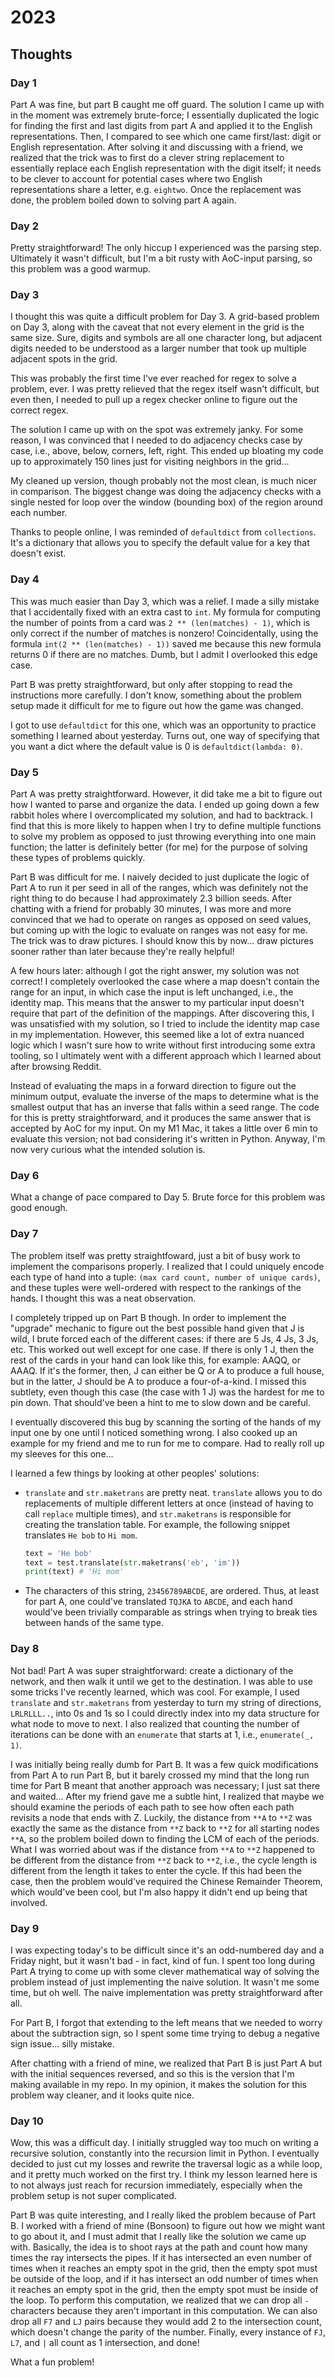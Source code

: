 # 2023

## Thoughts

### Day 1

Part A was fine, but part B caught me off guard. The solution I came up with in the moment was
extremely brute-force; I essentially duplicated the logic for finding the first and last digits from part A and applied it to the English representations. Then, I compared to see which one came
first/last: digit or English representation. After solving it and discussing with a friend, we
realized that the trick was to first do a clever string replacement to essentially replace each
English representation with the digit itself; it needs to be clever to account for potential cases
where two English representations share a letter, e.g. `eightwo`. Once the replacement was done,
the problem boiled down to solving part A again.

### Day 2

Pretty straightforward! The only hiccup I experienced was the parsing step. Ultimately it wasn't
difficult, but I'm a bit rusty with AoC-input parsing, so this problem was a good warmup.

### Day 3

I thought this was quite a difficult problem for Day 3. A grid-based problem on Day 3, along with
the caveat that not every element in the grid is the same size. Sure, digits and symbols are all one
character long, but adjacent digits needed to be understood as a larger number that took up multiple
adjacent spots in the grid. 

This was probably the first time I've ever reached for regex to solve a problem, ever. I was pretty
relieved that the regex itself wasn't difficult, but even then, I needed to pull up a regex checker
online to figure out the correct regex.

The solution I came up with on the spot was extremely janky. For some reason, I was convinced that I
needed to do adjacency checks case by case, i.e., above, below, corners, left, right. This ended up
bloating my code up to approximately 150 lines just for visiting neighbors in the grid...

My cleaned up version, though probably not the most clean, is much nicer in comparison. The biggest
change was doing the adjacency checks with a single nested for loop over the window (bounding box)
of the region around each number.

Thanks to people online, I was reminded of `defaultdict` from `collections`. It's a dictionary that
allows you to specify the default value for a key that doesn't exist.

### Day 4

This was much easier than Day 3, which was a relief. I made a silly mistake that I accidentally
fixed with an extra cast to `int`. My formula for computing the number of points from a card was 
`2 ** (len(matches) - 1)`, which is only correct if the number of matches is nonzero! Coincidentally, using the formula `int(2 ** (len(matches) - 1))` saved me because this new formula returns 0 if there are no matches. Dumb, but I admit I overlooked this edge case.

Part B was pretty straightforward, but only after stopping to read the instructions more carefully.
I don't know, something about the problem setup made it difficult for me to figure out how the game
was changed.

I got to use `defaultdict` for this one, which was an opportunity to practice something I learned about yesterday. Turns out, one way of specifying that you want a dict where the default value is 0 is `defaultdict(lambda: 0)`.

### Day 5

Part A was pretty straightforward. However, it did take me a bit to figure out how I wanted to parse
and organize the data. I ended up going down a few rabbit holes where I overcomplicated my solution,
and had to backtrack. I find that this is more likely to happen when I try to define multiple
functions to solve my problem as opposed to just throwing everything into one main function; the
latter is definitely better (for me) for the purpose of solving these types of problems quickly.

Part B was difficult for me. I naively decided to just duplicate the logic of Part A to run it per
seed in all of the ranges, which was definitely not the right thing to do because I had
approximately 2.3 billion seeds. After chatting with a friend for probably 30 minutes, I was
more and more convinced that we had to operate on ranges as opposed on seed values, but coming up
with the logic to evaluate on ranges was not easy for me. The trick was to draw pictures. I should
know this by now... draw pictures sooner rather than later because they're really helpful!

A few hours later: although I got the right answer, my solution was not correct! I completely
overlooked the case where a map doesn't contain the range for an input, in which case the input is
left unchanged, i.e., the identity map. This means that the answer to my particular input doesn't
require that part of the definition of the mappings. After discovering this, I was unsatisfied with
my solution, so I tried to include the identity map case in my implementation. However, this seemed like a lot of extra nuanced logic which I wasn't sure how to write without first introducing some extra tooling, so I ultimately went with a different approach which I learned about after browsing Reddit.

Instead of evaluating the maps in a forward direction to figure out the minimum output, evaluate the inverse of the maps to determine what is the smallest output that has an inverse that
falls within a seed range. The code for this is pretty straightforward, and it produces the same
answer that is accepted by AoC for my input. On my M1 Mac, it takes a little over 6 min to evaluate
this version; not bad considering it's written in Python. Anyway, I'm now very curious what the
intended solution is.

### Day 6

What a change of pace compared to Day 5. Brute force for this problem was good enough.

### Day 7

The problem itself was pretty straightfoward, just a bit of busy work to implement the comparisons
properly. I realized that I could uniquely encode each type of hand into a tuple: 
`(max card count, number of unique cards)`, and these tuples were well-ordered with respect to the
rankings of the hands. I thought this was a neat observation.

I completely tripped up on Part B though. In order to implement the "upgrade" mechanic to figure out
the best possible hand given that J is wild, I brute forced each of the different cases: if there
are 5 Js, 4 Js, 3 Js, etc. This worked out well except for one case. If there is only 1 J, then the
rest of the cards in your hand can look like this, for example: AAQQ, or AAAQ. If it's the former,
then, J can either be Q or A to produce a full house, but in the latter, J should be A to produce a
four-of-a-kind. I missed this subtlety, even though this case (the case with 1 J) was the hardest
for me to pin down. That should've been a hint to me to slow down and be careful.

I eventually discovered this bug by scanning the sorting of the hands of my input one by one until I
noticed something wrong. I also cooked up an example for my friend and me to run for me to compare.
Had to really roll up my sleeves for this one...

I learned a few things by looking at other peoples' solutions:

- `translate` and `str.maketrans` are pretty neat. `translate` allows you to do
  replacements of multiple different letters at once (instead of having to call `replace` multiple
  times), and `str.maketrans` is responsible for creating the translation table. For example, the
  following snippet translates `He bob` to `Hi mom`.

  ```python
  text = 'He bob'
  text = test.translate(str.maketrans('eb', 'im'))
  print(text) # 'Hi mom'
  ```
- The characters of this string, `23456789ABCDE`, are ordered. Thus, at least for part A, one
  could've translated `TQJKA` to `ABCDE`, and each hand would've been trivially comparable as
  strings when trying to break ties between hands of the same type.
 
### Day 8

Not bad! Part A was super straightforward: create a dictionary of the network, and then
walk it until we get to the destination. I was able to use some tricks I've recently learned, which
was cool. For example, I used `translate` and `str.maketrans` from yesterday to turn my string of
directions, `LRLRLLL..`, into 0s and 1s so I could directly index into my data structure for what
node to move to next. I also realized that counting the number of iterations can be done with an
`enumerate` that starts at 1, i.e., `enumerate(_, 1)`.

I was initially being really dumb for Part B. It was a few quick modifications from Part A to run
Part B, but it barely crossed my mind that the long run time for Part B meant that another approach
was necessary; I just sat there and waited... After my friend gave me a subtle hint, I realized that
maybe we should examine the periods of each path to see how often each path revisits a node that
ends with Z. Luckily, the distance from `**A` to `**Z` was exactly the same as the distance from
`**Z` back to `**Z` for all starting nodes `**A`, so the problem boiled down to finding the LCM of
each of the periods. What I was worried about was if the distance from `**A` to `**Z` happened to be
different from the distance from `**Z` back to `**Z`, i.e., the cycle length is different from the
length it takes to enter the cycle. If this had been the case, then the problem would've required
the Chinese Remainder Theorem, which would've been cool, but I'm also happy it didn't end up being
that involved.

### Day 9

I was expecting today's to be difficult since it's an odd-numbered day and a Friday night, but it
wasn't bad - in fact, kind of fun. I spent too long during Part A trying to come up with some clever
mathematical way of solving the problem instead of just implementing the naive solution. It wasn't
me some time, but oh well. The naive implementation was pretty straightforward after all.

For Part B, I forgot that extending to the left means that we needed to worry about the subtraction
sign, so I spent some time trying to debug a negative sign issue... silly mistake.

After chatting with a friend of mine, we realized that Part B is just Part A but with the initial
sequences reversed, and so this is the version that I'm making available in my repo. In my opinion,
it makes the solution for this problem way cleaner, and it looks quite nice.

### Day 10

Wow, this was a difficult day. I initially struggled way too much on writing a recursive solution,
constantly into the recursion limit in Python. I eventually decided to just cut my losses and
rewrite the traversal logic as a while loop, and it pretty much worked on the first try. I think my
lesson learned here is to not always just reach for recursion immediately, especially when the
problem setup is not super complicated. 

Part B was quite interesting, and I really liked the problem because of Part B. I worked with a
friend of mine (Bonsoon) to figure out how we might want to go about it, and I must admit that I
really like the solution we came up with. Basically, the idea is to shoot rays at the path and count
how many times the ray intersects the pipes. If it has intersected an even number of times when it
reaches an empty spot in the grid, then the empty spot must be outside of the loop, and if it has
intersect an odd number of times when it reaches an empty spot in the grid, then the empty spot must
be inside of the loop. To perform this computation, we realized that we can drop all `-`
characters because they aren't important in this computation. We can also drop all `F7` and `LJ`
pairs because they would add 2 to the intersection count, which doesn't change the parity of the
number. Finally, every instance of `FJ`, `L7`, and `|` all count as 1 intersection, and done!

What a fun problem!
